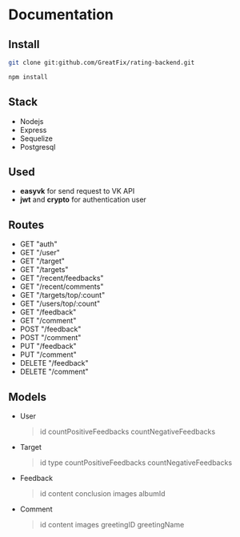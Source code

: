 # Documentation

## Install

```bash
git clone git:github.com/GreatFix/rating-backend.git
```

```bash
npm install
```

## Stack

- Nodejs
- Express
- Sequelize
- Postgresql

## Used

- **easyvk** for send request to VK API
- **jwt** and **crypto** for authentication user

## Routes

- GET "auth"
- GET "/user"
- GET "/target"
- GET "/targets"
- GET "/recent/feedbacks"
- GET "/recent/comments"
- GET "/targets/top/:count"
- GET "/users/top/:count"
- GET "/feedback"
- GET "/comment"
- POST "/feedback"
- POST "/comment"
- PUT "/feedback"
- PUT "/comment"
- DELETE "/feedback"
- DELETE "/comment"

## Models

- User

  > id
  > countPositiveFeedbacks
  > countNegativeFeedbacks

- Target

  > id
  > type
  > countPositiveFeedbacks
  > countNegativeFeedbacks

- Feedback

  > id
  > content
  > conclusion
  > images
  > albumId

- Comment
  > id
  > content
  > images
  > greetingID
  > greetingName
